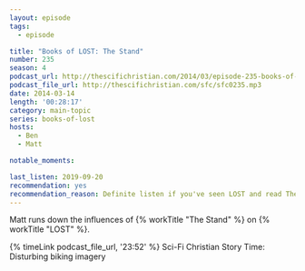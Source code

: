 ```yaml
---
layout: episode
tags:
  - episode

title: "Books of LOST: The Stand"
number: 235
season: 4
podcast_url: http://thescifichristian.com/2014/03/episode-235-books-of-lost-the-stand/
podcast_file_url: http://thescifichristian.com/sfc/sfc0235.mp3
date: 2014-03-14
length: '00:28:17'
category: main-topic
series: books-of-lost
hosts:
  - Ben
  - Matt

notable_moments:

last_listen: 2019-09-20
recommendation: yes
recommendation_reason: Definite listen if you've seen LOST and read The Stand. 
---
```

Matt runs down the influences of {% workTitle "The Stand" %} on {% workTitle "LOST" %}.

{% timeLink podcast_file_url, '23:52' %}  Sci-Fi Christian Story Time: Disturbing biking imagery